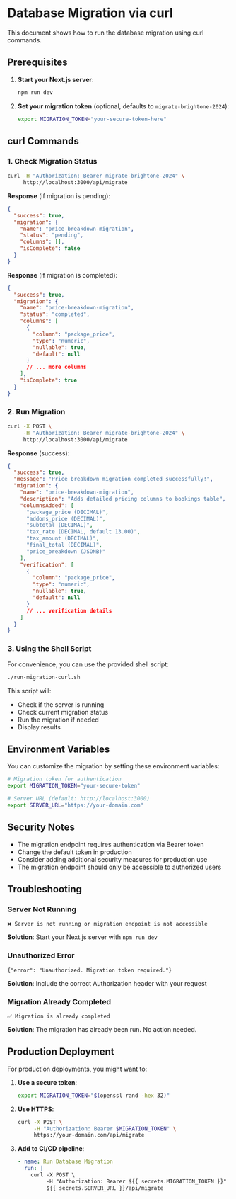 # Database Migration via curl

This document shows how to run the database migration using curl commands.

## Prerequisites

1. **Start your Next.js server**:
   ```bash
   npm run dev
   ```

2. **Set your migration token** (optional, defaults to `migrate-brightone-2024`):
   ```bash
   export MIGRATION_TOKEN="your-secure-token-here"
   ```

## curl Commands

### 1. Check Migration Status

```bash
curl -H "Authorization: Bearer migrate-brightone-2024" \
     http://localhost:3000/api/migrate
```

**Response** (if migration is pending):
```json
{
  "success": true,
  "migration": {
    "name": "price-breakdown-migration",
    "status": "pending",
    "columns": [],
    "isComplete": false
  }
}
```

**Response** (if migration is completed):
```json
{
  "success": true,
  "migration": {
    "name": "price-breakdown-migration", 
    "status": "completed",
    "columns": [
      {
        "column": "package_price",
        "type": "numeric",
        "nullable": true,
        "default": null
      }
      // ... more columns
    ],
    "isComplete": true
  }
}
```

### 2. Run Migration

```bash
curl -X POST \
     -H "Authorization: Bearer migrate-brightone-2024" \
     http://localhost:3000/api/migrate
```

**Response** (success):
```json
{
  "success": true,
  "message": "Price breakdown migration completed successfully!",
  "migration": {
    "name": "price-breakdown-migration",
    "description": "Adds detailed pricing columns to bookings table",
    "columnsAdded": [
      "package_price (DECIMAL)",
      "addons_price (DECIMAL)",
      "subtotal (DECIMAL)", 
      "tax_rate (DECIMAL, default 13.00)",
      "tax_amount (DECIMAL)",
      "final_total (DECIMAL)",
      "price_breakdown (JSONB)"
    ],
    "verification": [
      {
        "column": "package_price",
        "type": "numeric",
        "nullable": true,
        "default": null
      }
      // ... verification details
    ]
  }
}
```

### 3. Using the Shell Script

For convenience, you can use the provided shell script:

```bash
./run-migration-curl.sh
```

This script will:
- Check if the server is running
- Check current migration status
- Run the migration if needed
- Display results

## Environment Variables

You can customize the migration by setting these environment variables:

```bash
# Migration token for authentication
export MIGRATION_TOKEN="your-secure-token"

# Server URL (default: http://localhost:3000)
export SERVER_URL="https://your-domain.com"
```

## Security Notes

- The migration endpoint requires authentication via Bearer token
- Change the default token in production
- Consider adding additional security measures for production use
- The migration endpoint should only be accessible to authorized users

## Troubleshooting

### Server Not Running
```
❌ Server is not running or migration endpoint is not accessible
```
**Solution**: Start your Next.js server with `npm run dev`

### Unauthorized Error
```
{"error": "Unauthorized. Migration token required."}
```
**Solution**: Include the correct Authorization header with your request

### Migration Already Completed
```
✅ Migration is already completed
```
**Solution**: The migration has already been run. No action needed.

## Production Deployment

For production deployments, you might want to:

1. **Use a secure token**:
   ```bash
   export MIGRATION_TOKEN="$(openssl rand -hex 32)"
   ```

2. **Use HTTPS**:
   ```bash
   curl -X POST \
        -H "Authorization: Bearer $MIGRATION_TOKEN" \
        https://your-domain.com/api/migrate
   ```

3. **Add to CI/CD pipeline**:
   ```yaml
   - name: Run Database Migration
     run: |
       curl -X POST \
            -H "Authorization: Bearer ${{ secrets.MIGRATION_TOKEN }}" \
            ${{ secrets.SERVER_URL }}/api/migrate
   ```

